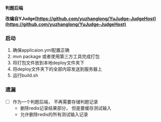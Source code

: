 **判题后端**

**改编自YJudge[https://github.com/yuzhanglong/YuJudge-JudgeHost](https://github.com/yuzhanglong/YuJudge-JudgeHost)**

### 启动
1. 确保applicaion.yml配置正确
2. mvn package 或者使用第三方工具完成打包
3. 将打包文件放到本地deploy文件夹下
4. 将deploy文件夹下的全部内容发送到服务器上
5. 运行build.sh

### 遗漏
+ [ ] 作为一个判题后端， 不再需要存储判题记录
  + 删除redis记录结果部分， 但是要缓存测试输入
  + 允许删除redis的所有测试输入记录